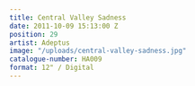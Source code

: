 ```yaml
---
title: Central Valley Sadness
date: 2011-10-09 15:13:00 Z
position: 29
artist: Adeptus
image: "/uploads/central-valley-sadness.jpg"
catalogue-number: HA009
format: 12" / Digital
---
```


